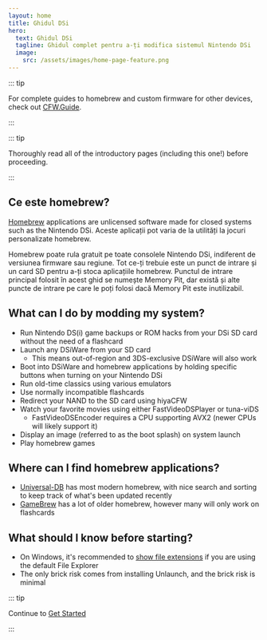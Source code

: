 ```yaml
---
layout: home
title: Ghidul DSi
hero:
  text: Ghidul DSi
  tagline: Ghidul complet pentru a-ți modifica sistemul Nintendo DSi
  image:
    src: /assets/images/home-page-feature.png
---
```


::: tip

For complete guides to homebrew and custom firmware for other devices, check out [CFW.Guide](https://cfw.guide/).

:::

::: tip

Thoroughly read all of the introductory pages (including this one!) before proceeding.

:::

## Ce este homebrew?

[Homebrew](https://en.wikipedia.org/wiki/Homebrew_\(video_games\)) applications are unlicensed software made for closed systems such as the Nintendo DSi. Aceste aplicații pot varia de la utilități la jocuri personalizate homebrew.

Homebrew poate rula gratuit pe toate consolele Nintendo DSi, indiferent de versiunea firmware sau regiune. Tot ce-ți trebuie este un punct de intrare și un card SD pentru a-ți stoca aplicațiile homebrew. Punctul de intrare principal folosit în acest ghid se numește Memory Pit, dar există și alte puncte de intrare pe care le poți folosi dacă Memory Pit este inutilizabil.

## What can I do by modding my system?

- Run Nintendo DS(i) game backups or ROM hacks from your DSi SD card without the need of a flashcard
- Launch any DSiWare from your SD card
  - This means out-of-region and 3DS-exclusive DSiWare will also work
- Boot into DSiWare and homebrew applications by holding specific buttons when turning on your Nintendo DSi
- Run old-time classics using various emulators
- Use normally incompatible flashcards
- Redirect your NAND to the SD card using hiyaCFW
- Watch your favorite movies using either FastVideoDSPlayer or tuna-viDS
  - FastVideoDSEncoder requires a CPU supporting AVX2 (newer CPUs will likely support it)
- Display an image (referred to as the boot splash) on system launch
- Play homebrew games

## Where can I find homebrew applications?

- [Universal-DB](https://db.universal-team.net/ds) has most modern homebrew, with nice search and sorting to keep track of what's been updated recently
- [GameBrew](https://www.gamebrew.org/wiki/List_of_all_DS_homebrew) has a lot of older homebrew, however many will only work on flashcards

## What should I know before starting?

- On Windows, it's recommended to [show file extensions](file-extensions-windows.html) if you are using the default File Explorer
- The only brick risk comes from installing Unlaunch, and the brick risk is minimal

::: tip

Continue to [Get Started](get-started.html)

:::
